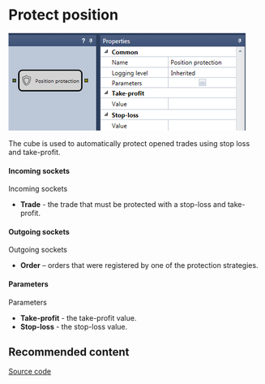 # Protect position

![Designer Protect positions 00](../images/Designer_Protect_positions_00.png)

The cube is used to automatically protect opened trades using stop loss and take\-profit.

#### Incoming sockets

Incoming sockets

- **Trade** \- the trade that must be protected with a stop\-loss and take\-profit.

#### Outgoing sockets

Outgoing sockets

- **Order** – orders that were registered by one of the protection strategies.

#### Parameters

Parameters

- **Take\-profit** \- the take\-profit value.
- **Stop\-loss** \- the stop\-loss value.

## Recommended content

[Source code](Designer_Source_code.md)
